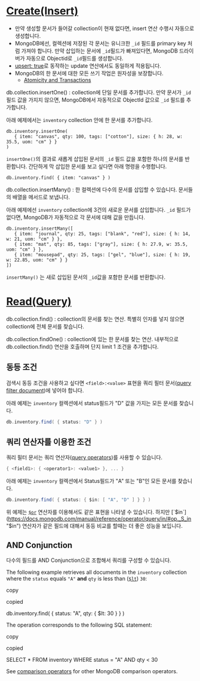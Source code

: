 # [Create(Insert)](https://docs.mongodb.com/manual/tutorial/insert-documents/)

* 만약 생성할 문서가 들어갈 collection이 현재 없다면, insert 연산 수행시 자동으로 생성합니다.
* MongoDB에선, 컬렉션에 저장된 각 문서는 유니크한 `_id`	필드를 primary key	처럼 가져야 합니다. 만약 삽입하는 문서에 `_id`필드가 빠져있다면, MongoDB 드라이버가 자동으로 Objectid로 `_id`필드를 생성합니다.
* [upsert: true](https://docs.mongodb.com/manual/reference/method/db.collection.update/#upsert-parameter)로 동작하는 update 연산에서도 동일하게 적용됩니다. 
* MongoDB의 한 문서에 대한 모든 쓰기 작업은 원자성을 보장합니다. 
	* [Atomicity and Transactions](https://docs.mongodb.com/manual/core/write-operations-atomicity/)

db.collection.insertOne()
: collection에 단일 문서를 추가합니다. 만약 문서가 `_id`  필드 값을 가지지 않으면, MongoDB에서 자동적으로 ObjectId 값으로  `_id` 필드를 추가합니다. 

아래 예제에서는 `inventory`  collection 안에 한 문서를 추가합니다. 

```
db.inventory.insertOne(
   { item: "canvas", qty: 100, tags: ["cotton"], size: { h: 28, w: 35.5, uom: "cm" } }
)
```

`insertOne()`의 결과로 새롭게 삽입된 문서의 `_id` 필드 값을 포함한 하나의 문서를 반환합니다.  간단하게 막 삽입한 문서를 보고 싶다면 아래 명령을 수행합니다.

```
db.inventory.find( { item: "canvas" } )
```

db.collection.insertMany()
: 한 컬렉션에 다수의 문서를 삽입할 수 있습니다.  문서들의 배열을 메서드로 보냅니다. 

아래 예제에선 `inventory`  collection에 3건의 새로운 문서를 삽입합니다. `_id`  필드가 없다면, MongoDB가 자동적으로 각 문서에 대해 값을 만듭니다.

```
db.inventory.insertMany([
   { item: "journal", qty: 25, tags: ["blank", "red"], size: { h: 14, w: 21, uom: "cm" } },
   { item: "mat", qty: 85, tags: ["gray"], size: { h: 27.9, w: 35.5, uom: "cm" } },
   { item: "mousepad", qty: 25, tags: ["gel", "blue"], size: { h: 19, w: 22.85, uom: "cm" } }
])
```
`insertMany()` 는 새로 삽입된 문서의 `_id`값을 포함한 문서를 반환합니다. 

# [Read(Query)](https://docs.mongodb.com/manual/tutorial/query-documents/)

db.collection.find()
: collection의 문서를 찾는 연산. 특별히 인자를 넣지 않으면 collection에 전체 문서를 찾습니다.

db.collection.findOne()
: collection에 있는 한 문서를 찾는 연산. 내부적으로 db.collection.find() 연산을 호출하며 단지 limit 1 조건을 추가합니다.

## 동등 조건

검색시 동등 조건을 사용하고 싶다면 `<field>:<value>` 표현을 쿼리 필터 문서([query filter document](https://docs.mongodb.com/manual/core/document/#document-query-filter))에 넣어야 합니다.

아래 예제는 `inventory` 컬렉션에서 status필드가 "D" 값을 가지는 모든 문서를 찾습니다.
```groovy
db.inventory.find( { status: "D" } )
```

## 쿼리 연산자를 이용한 조건

쿼리 필터 문서는 쿼리 연산자([query operators](https://docs.mongodb.com/manual/reference/operator/query/#query-selectors))를 사용할 수 있습니다. 

```groovy
{ <field1>: { <operator1>: <value1> }, ... }
```

아래 예제는 `inventory` 컬렉션에서 Status필드가 "A" 또는 "B"인 모든 문서를 찾습니다.
```groovy
db.inventory.find( { status: { $in: [ "A", "D" ] } } )
```

위 예제는 [`$or`](https://docs.mongodb.com/manual/reference/operator/query/or/#op._S_or "$or") 연산자를 이용해서도 같은 표현을 나타낼 수 있습니다. 하지만 [`$in`](https://docs.mongodb.com/manual/reference/operator/query/in/#op._S_in "$in") 연산자가 같은 필드에 대해서 동등 비교를 할때는 더 좋은 성능을 보입니다. 


##  AND Conjunction

다수의 필드를 AND Conjunction으로 조합해서 쿼리를 구성할 수 있습니다. 

The following example retrieves all documents in the  `inventory`  collection where the  `status`  equals  `"A"`  **and**  `qty`  is less than ([`$lt`](https://docs.mongodb.com/manual/reference/operator/query/lt/#op._S_lt "$lt"))  `30`:

copy

copied

db.inventory.find( { status: "A", qty: { $lt: 30 } } )

The operation corresponds to the following SQL statement:

copy

copied

SELECT * FROM inventory WHERE status = "A" AND qty < 30

See  [comparison operators](https://docs.mongodb.com/manual/reference/operator/query-comparison/#query-selectors-comparison)  for other MongoDB comparison operators.
<!--stackedit_data:
eyJoaXN0b3J5IjpbMTU1NTQ1MjMzNSwxOTQwMTY3ODUzLC0xOT
MzMjQ0NTY1XX0=
-->